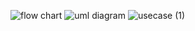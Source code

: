 ![flow chart](https://user-images.githubusercontent.com/49954792/132471007-ca9c85d6-08c5-4893-8634-f15aaf76e0cf.png)
![uml diagram](https://user-images.githubusercontent.com/49954792/132471002-81baa02f-c3ab-4dc1-8230-31aed9b2dfdd.png)
![usecase (1)](https://user-images.githubusercontent.com/49954792/132470989-9d1a0551-dc70-43b3-8dc7-52595d2c6ba8.png)


